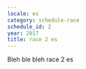 ```yaml
---
locale: es
category: schedule-race
schedule_id: 2
year: 2017
title: race 2 es
---
```


Bleh ble bleh race 2 es
